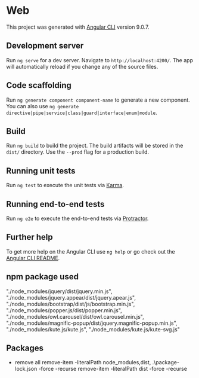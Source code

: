 # Web

This project was generated with [Angular CLI](https://github.com/angular/angular-cli) version 9.0.7.

## Development server

Run `ng serve` for a dev server. Navigate to `http://localhost:4200/`. The app will automatically reload if you change any of the source files.

## Code scaffolding

Run `ng generate component component-name` to generate a new component. You can also use `ng generate directive|pipe|service|class|guard|interface|enum|module`.

## Build

Run `ng build` to build the project. The build artifacts will be stored in the `dist/` directory. Use the `--prod` flag for a production build.

## Running unit tests

Run `ng test` to execute the unit tests via [Karma](https://karma-runner.github.io).

## Running end-to-end tests

Run `ng e2e` to execute the end-to-end tests via [Protractor](http://www.protractortest.org/).

## Further help

To get more help on the Angular CLI use `ng help` or go check out the [Angular CLI README](https://github.com/angular/angular-cli/blob/master/README.md).

## npm package used
"./node_modules/jquery/dist/jquery.min.js",
"./node_modules/jquery.appear/dist/jquery.apear.js",
"./node_modules/bootstrap/dist/js/bootstrap.min.js",
"./node_modules/popper.js/dist/popper.min.js",
"./node_modules/owl.carousel/dist/owl.carousel.min.js",
"./node_modules/magnific-popup/dist/jquery.magnific-popup.min.js",
"./node_modules/kute.js/kute.js",
"./node_modules/kute.js/kute-svg.js"

## Packages
* remove all 
remove-item -literalPath node_modules,dist, .\package-lock.json -force -recurse
remove-item -literalPath dist -force -recurse

